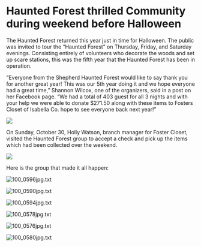 # Haunted Forest thrilled Community during weekend before Halloween

The Haunted Forest returned this year just in time for Halloween. The public was invited to tour the “Haunted Forest” on Thursday, Friday, and Saturday evenings. Consisting entirely of volunteers who decorate the woods and set up scare stations, this was the fifth year that the Haunted Forest has been in operation.

“Everyone from the Shepherd Haunted Forest would like to say thank you for another great year! This was our 5th year doing it and we hope everyone had a great time,” Shannon Wilcox, one of the organizers, said in a post on her Facebook page. “We had a total of 403 guest for all 3 nights and with your help we were able to donate $271.50 along with these items to Fosters Closet of Isabella Co. hope to see everyone back next year!”

![](images/image.png)

On Sunday, October 30, Holly Watson, branch manager for Foster Closet, visited the Haunted Forest group to accept a check and pick up the items which had been collected over the weekend.

![](images/100_0606.jpg)

Here is the group that made it all happen:

![100_0596jpg.txt](images/100_0596.jpg)

![100_0590jpg.txt](images/100_0590.jpg)

![100_0594jpg.txt](images/100_0594.jpg)

![100_0578jpg.txt](images/100_0578.jpg)

![100_0576jpg.txt](images/100_0576.jpg)

![100_0580jpg.txt](images/100_0580.jpg)
